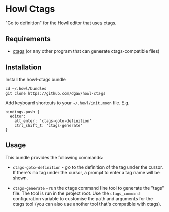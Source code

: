 # Howl Ctags

"Go to definition" for the Howl editor that uses ctags.

## Requirements

* [ctags](https://ctags.io/) (or any other program that can generate ctags-compatible files)

## Installation

Install the howl-ctags bundle

    cd ~/.howl/bundles
    git clone https://github.com/dgaw/howl-ctags

Add keyboard shortcuts to your `~/.howl/init.moon` file. E.g.

    bindings.push {
      editor:
        alt_enter: 'ctags-goto-definition'
        ctrl_shift_t: 'ctags-generate'
    }

## Usage

This bundle provides the following commands:

* `ctags-goto-definition` - go to the definition of the tag under the cursor. If there's no tag under the cursor, a prompt to enter a tag name will be shown.

* `ctags-generate` - run the ctags command line tool to generate the "tags" file. The tool is run in the project root. Use the `ctags_command` configuration variable to customise the path and arguments for the ctags tool (you can also use another tool that's compatible with ctags).
